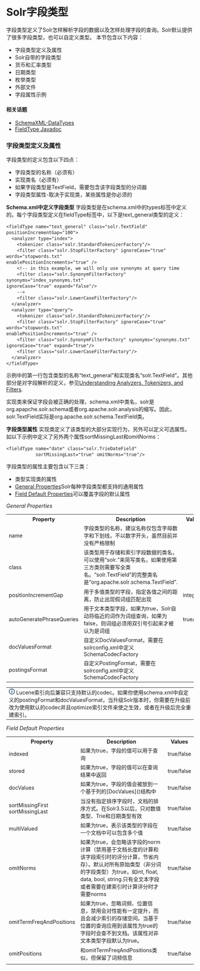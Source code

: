 # Solr字段类型 #
字段类型定义了Solr怎样解析字段的数据以及怎样处理字段的查询。Solr默认提供了很多字段类型，也可以自定义类型。
本节包含以下内容：

- 字段类型定义及属性
- Solr自带的字段类型
- 货币和汇率类型
- 日期类型
- 枚举类型
- 外部文件
- 字段属性示例

#### 相关话题 ####
- [SchemaXML-DataTypes](http://wiki.apache.org/solr/SchemaXml#Data_Types)
- [FieldType Javadoc](http://lucene.apache.org/solr/4_10_0/solr-core/org/apache/solr/schema/FieldType.html)

### 字段类型定义及属性 ###
字段类型的定义包含以下四点：

- 字段类型的名称（必须有）
- 实现类名（必须有）
- 如果字段类型是TextField，需要包含该字段类型的分词器
- 字段类型属性-取决于实现类，某些属性是你必须的

**Schema.xml中定义字段类型**
字段类型是在schema.xml中的types标签中定义的。每个字段类型定义在fieldType标签中，以下是text_general类型的定义：

	<fieldType name="text_general" class="solr.TextField" positionIncrementGap="100">
	  <analyzer type="index">
	    <tokenizer class="solr.StandardTokenizerFactory"/>
	    <filter class="solr.StopFilterFactory" ignoreCase="true" words="stopwords.txt"
	enablePositionIncrements="true" />
	    <!-- in this example, we will only use synonyms at query time
	    <filter class="solr.SynonymFilterFactory" synonyms="index_synonyms.txt"
	ignoreCase="true" expand="false"/>
	    -->
	    <filter class="solr.LowerCaseFilterFactory"/>
	  </analyzer>
	  <analyzer type="query">
	    <tokenizer class="solr.StandardTokenizerFactory"/>
	    <filter class="solr.StopFilterFactory" ignoreCase="true" words="stopwords.txt"
	enablePositionIncrements="true" />
	    <filter class="solr.SynonymFilterFactory" synonyms="synonyms.txt"
	ignoreCase="true" expand="true"/>
	    <filter class="solr.LowerCaseFilterFactory"/>
	  </analyzer>
	</fieldType>

示例中的第一行包含类型的名称“text_general”和实现类名“solr.TextField”。其他部分是对字段解析的定义，参见[Understanding Analyzers, Tokenizers, and Filters]().

实现类来保证字段会被正确的处理，schema.xml中类名，solr是org.apapche.solr.schema或者org.apache.solr.analysis的缩写。因此，solr.TextField实际是org.apache.solr.schema.TextField类。

**字段类型属性**
实现类定义了该类型的大部分实现行为，另外可以定义可选属性。如以下示例中定义了另外两个属性sortMissingLast和omitNorms：

	<fieldType name="date" class="solr.TrieDateField"
	           sortMissingLast="true" omitNorms="true"/>

字段类型的属性主要包含以下三类：

- 类型实现类的属性
- [General Properties]()Solr每种字段类型都支持的通用属性
- [Field Default Properties]()可以覆盖字段的默认属性

*General Properties*

<table>
<tr>
	<th>Property</th><th>Description</th><th>Values</th>
</tr>
<tr>
	<td>name</td><td>字段类型的名称，建议名称仅包含字母数字和下划线，不以数字开头，虽然目前并没有严格限制</td><td></td>
</tr>
<tr>
	<td>class</td><td>该类型用于存储和索引字段数据的类名，可以使用“solr.”来简写类名，如果使用第三方类则需要写全类名。“solr.TextField”的完整类名是“org.apache.solr.schema.TextField”.</td><td></td>
</tr>
<tr>
	<td>positionIncrementGap</td><td>用于多值类型的字段，指定各值之间的距离，防止出现假词组匹配出现</td><td>integer</td>
</tr>
<tr>
	<td>autoGeneratePhraseQueries</td><td>用于文本类型字段，如果为true，Solr自动将临近的词作为词组查询，如果为false，则词组必须用双引号引起来才被认为是词组</td><td>true/false</td>
</tr>
<tr>
	<td>docValuesFormat</td><td>自定义DocValuesFormat，需要在solrconfig.xml中定义SchemaCodecFactory</td><td></td>
</tr>
<tr>
	<td>postingsFormat</td><td>自定义PostingFormat，需要在solrconfig.xml中定义SchemaCodecFactory</td><td></td>
</tr>
</table>

<table>
<tr><td>
<img src="images/icon-hint.png" /> Lucene索引向后兼容只支持默认的codec。如果你使用schema.xml中自定义的postingFormat和docValuesFormat，当升级Solr版本时，你需要在升级前改为使用默认的codec并且optimize索引文件来使之生效，或者在升级后完全重建索引。
</td></tr>
</table>

*Field Default Properties*
<table>
<tr>
	<th>Property</th><th>Description</th><th>Values</th>
</tr>
<tr>
	<td>indexed</td><td>如果为true，字段的值可以用于查询</td><td>true/false</td>
</tr>
<tr>
	<td>stored</td><td>如果为true，字段的值可以在查询结果中返回</td><td>true/false</td>
</tr>
<tr>
	<td>docValues</td><td>如果为true，字段的值会被放到一个基于列的[DocValues]()结构中</td><td>true/false</td>
</tr>
<tr>
	<td>sortMissingFirst<br/>sortMissingLast</td><td>当没有指定排序字段时，文档的排序方式。在Solr3.5以后，只对数值类型、Trie和日期类型有效</td><td>true/false</td>
</tr>
<tr>
	<td>multiValued</td><td>如果为true，表示该类型的字段在一个文档中可以包含多个值</td><td>true/false</td>
</tr>
<tr>
	<td>omitNorms</td><td>如果为true，会忽略该字段的norm计算（禁用基于文档长度的计算和该字段索引时的评分计算，节省内存）。默认对所有原始类型（非分词的字段类型）为true，如int, float, data, bool, string.只有全文本字段或者需要在建索引时计算评分时才需要norms</td><td>true/false</td>
</tr>
<tr>
	<td>omitTermFreqAndPositions</td><td>如果为true，忽略词频、位置信息，禁用会对性能有一定提升，而且会减少索引的存储空间。当基于位置的查询应用到该属性为true的字段时会查不到文档。该属性对非文本类型字段默认为true。</td><td>true/false</td>
</tr>
<tr>
	<td>omitPositions</td><td>和omitTermFreqAndPositions类似，但保留了词频信息</td><td>true/false</td>
</tr>
<tr>
	<td></td><td></td><td></td>
</tr>
</table>